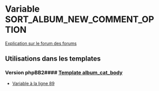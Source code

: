 # Variable SORT_ALBUM_NEW_COMMENT_OPTION
[Explication sur le forum des forums](http://forum.forumactif.com/t294113-listing-des-variables#SORT_ALBUM_NEW_COMMENT_OPTION)
## Utilisations dans les templates
### Version phpBB2#### [Template album_cat_body](subsilver/album_cat_body.md)
* [Variable à la ligne 89](../subsilver/album_cat_body.tpl#L89)